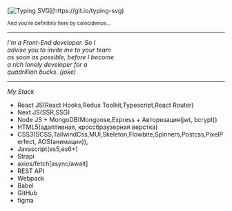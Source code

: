 [![Typing SVG](https://readme-typing-svg.demolab.com?font=Fira+Code&pause=1000&color=F7F7F7&width=435&lines=I'm+Minkail.)](https://git.io/typing-svg)

<sup>And you're definitely here by coincidence...</sup>

---

<div style="display: flex;">
<em style="width: 50%;">I'm a Front-End developer. So I advise you to invite me to your team as soon as possible, before I become a rich lonely developer for a quadrillion bucks. (joke) </em>
</div>

---

<em style="width: 50%;">My Stack</em>

- React JS(React Hooks,Redux Toolkit,Typescript,React Router)
- Next JS(SSR,SSG)
- Node JS + MongoDB(Mongoose,Express + Авторизация(jwt, bcrypt))
- HTML5(адаптивная, кроссбраузерная верстка)
- CSS3(SCSS,TailwindCss,MUI,Skeleton,Flowbite,Spinners,Postcss,PixelPerfect, AOS(анимации)),
- Javascript(es5,es6+)
- Strapi
- axios/fetch[async/await]
- REST API
- Webpack
- Babel
- GitHub
- figma

